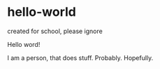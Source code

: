# hello-world
created for school, please ignore

Hello word!

I am a person, that does stuff. Probably. Hopefully.
